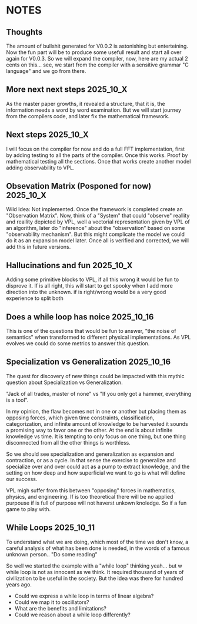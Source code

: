 # NOTES

## Thoughts 

The amount of bullshit generated for V0.0.2 is astonishing but enterteining. Now the fun part will be to produce some usefull result
and start all over again for V0.0.3. So we will expand the compiler, now, here are my actual 2 cents on this... see, we start
from the compiler with a sensitive grammar "C language" and we go from there.

## More next next steps 2025_10_X

As the master paper growths, it revealed a structure, that it is, the information needs a word by word examination.
But we will start journey from the compilers code, and later fix the mathematical framework. 


## Next steps 2025_10_X

I will focus on the compiler for now and do a full FFT implementation, first by adding testing to all the parts of the compiler.
Once this works. Proof by mathematical testing all the sections.  Once that works create another model adding observability to VPL.

## Obsevation Matrix (Posponed for now) 2025_10_X

Wild Idea: Not implemented. Once the framework is completed create an "Observation Matrix". Now, think of a "System" that could
"observe" reallity and reallity depicted by VPL, well a vectorial representation given by VPL of an algorithm, later do "inference" about the "observation" based on some "observability mechanism". But this might complicate the model we could do it as an expansion model later. Once all is verified and corrected, we will add this in future versions.

## Hallucinations and fun 2025_10_X

Adding some primitive blocks to VPL, if all this wrong it would be fun to disprove it. If is all right, this will start to get spooky when I add more direction into the unknown. if is right/wrong would be a very good experience to split both

## Does a while loop has noice 2025_10_16

This is one of the questions that would be fun to answer, "the noise of semantics" when transformed to different physical implementations. 
As VPL evolves we could do some metrics to answer this question. 

## Specialization vs Generalization 2025_10_16

The quest for discovery of new things could be impacted with this mythic question about Specialization vs Generalization.
  
"Jack of all trades, master of none" vs "If you only got a hammer, everything is a tool".

In my opinion, the flaw becomes not in one or another but placing them as opposing forces, which given time
constraints, classification, categorization, and infinite amount of knowledge to be harvested it sounds a promising way
to favor one or the other. At the end is about infinite knowledge vs time. It is tempting to only focus on one thing, but
one thing disconnected from all the other things is worthless. 

So we should see specialization and generalization as expansion and contraction, or as a cycle. In that sense the exercise to 
generalize and specialize over and over could act as a pump to extract knowledge, and the setting on how deep and how superficial we
want to go is what will define our success.

VPL migh suffer from this between "opposing" forces in mathematics, physics, and engineering. If is too theoretical there will be no applied purpouse if 
is full of purpose will not haverst unkown knoledge. So if a fun game to play with.

## While Loops 2025_10_11

To understand what we are doing, which most of the time we don't know, a careful analysis of what has been done is needed, in the words of a famous unknown person.. "Do some reading"

So well we started the example with a "while loop" thinking yeah... but w while loop is not as innocent as we think. It required thousand of years of civilization to be useful in the society. But the idea was there for hundred years ago.

- Could we express a while loop in terms of linear algebra? 
- Could we map it to oscillators? 
- What are the benefits and limitations? 
- Could we reason about a while loop differently? 

